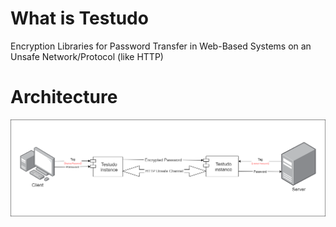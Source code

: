 # What is Testudo

Encryption Libraries for Password Transfer in Web-Based Systems on an Unsafe Network/Protocol (like HTTP)

# Architecture

![alt text](img/architecture.png)
